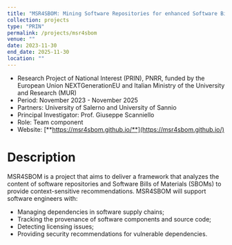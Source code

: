 ```yaml
---
title: "MSR4SBOM: Mining Software Repositories for enhanced Software Bills of Materials"
collection: projects
type: "PRIN"
permalink: /projects/msr4sbom
venue: ""
date: 2023-11-30
end_date: 2025-11-30
location: ""
---
```


* Research Project of National Interest (PRIN), PNRR, funded by the European Union NEXTGenerationEU and Italian Ministry of the University and Research (MUR)
* Period: November 2023 - November 2025
* Partners: University of Salerno and University of Sannio
* Principal Investigator: Prof. Giuseppe Scanniello
* Role: Team component
* Website: [**https://msr4sbom.github.io/**](https://msr4sbom.github.io/)

Description
======

MSR4SBOM is a project that aims to deliver a framework that analyzes the content of software repositories and Software Bills of Materials (SBOMs) to provide context-sensitive recommendations.
MSR4SBOM will support software engineers with:
* Managing dependencies in software supply chains;
* Tracking the provenance of software components and source code;
* Detecting licensing issues;
* Providing security recommendations for vulnerable dependencies.

